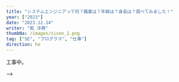 ```yaml
---
title: "システムエンジニアって何？職業は？年齢は？身長は？調べてみました！"
year: ["2023"]
date: "2023.12.14"
writer: "乾 洋典"
thumbNa: /images/sisen_2.png
tag: ["SE", "プログラマ", "仕事"]
direction: ho
---
```

工事中。
<!--
「システムエンジニアとかプログラマとか、聞いたことはあるけど、どんなお仕事なのかよくわからないなー。」  



もしかしたらそんな方もたくさんいるかもしれません！ですが心配はご無用です！  

「SEってどんな種類があるんだろう？」
「プログラマとは違うの？」  

そんな疑問を解決するために、今回はそんなシステムエンジニアについて調査してみました！


## そもそも「システムエンジニア」って？ 


システムエンジニアとは、

> コンピューターシステムの設計や構築に従事する技術者。一般に企業の情報システムを開発する技術者を指し、顧客の要求に応じて各種ハードウェアやソフトウェアを調達し、コンピューターシステムの構築・管理を行う。頭文字から「SE」ともいう。
> 
> *引用元：IT用語がわかる辞典*

---

つまりシステムエンジニアとは<u>**「システムを開発する技術者」**</u>であり、また、**「顧客の要求を聞いて」**、**「システムの構築・管理を行う」**。

そんなお仕事をするのが<u>「システムエンジニア」</u>なんですね。

顧客と会話する機会が多いので、**コミュニケーションスキル**は必須なようです。

また、上流工程を担当するSEは、**未経験からの就職は厳しそう**です。



また、アプリケーションエンジニアやエンベッドエンドエンジニア（組み込みエンジニア）も大きいくくりではシステムエンジニアに分類されることが多いですが、どちらも未経験から目指すのは難しいようです。


## じゃあどうすればIT業界に入れるの？

多くの求人では応募条件として**実務経験**が求められます。つまり未経験であればそもそもその求人に応募する資格すらない条件です。

それでも「IT業界で働きたい！」「現場で経験を身に着けて専門的な業務に携わりたい！」

と思う方には、***プログラマ***がおすすめです。

> コンピューターのプログラムの作成者。特に仕様や要求に基づいてプログラミング言語を使ってソフトウェアのソースコードを作成する人。◇「プログラマ」ともいう。
>
>*引用元：IT用語がわかる辞典*

---

すなわち、プログラマとはSEのようにシステム全体の設計よりも、そのパーツをつくるようなお仕事です。

また一般に、プログラマは、***システムエンジニアやアプリケーションエンジニアが作成した仕様書に基づき、実際に開発を行う***お仕事です。（SEがプログラマを兼ねる場合もあります）

SEからの基本的な設計のもとに、詳細な設計や機能などの実装います。また、未経験からでも募集が多い職種なので、IT業界に足を踏み入れて実務経験を積むためのよいエントリーステージとなるといえます。


## なんの言語を勉強すればいいの？

プログラミング言語にはそれぞれの用途による向き不向き、学習や習熟のしやすさ、その時の流行などさまざまありますが、ざっくりと以下の表を参考にしてみます。

![がぞー](/images/sisen_1.png)

フロントエンドやバックエンドの開発には何を学べばよいかが一目でわかりますね！

「プログラミングについて右も左もわからない！」

という方は、WebサイトやWebアプリなどを開発したいなら、<u>HTML</U>と**CSS**、**JavaScript**を学んでみるのがよさそうです！

またバックエンドのシステムやAndroidアプリ、組み込みの開発に興味があるかも！という方は、**Java**や**C言語**を勉強してみましょう！

また最近のAIの発達などによって重要や将来性を見据えた場合には**Python**を選んでみてもいいかもしれません。

まずはともあれ、どれかひとつを選んでその言語を勉強してみることから始めてみましょう！

## システムエンジニアのまとめ！

いかがでしたか？

今回はSEやプログラマについて調査してみました。

残念ながらその詳細についてはわかりませんでしたが、複雑で難しい職業なんですね！

しかしハードルが高ければ調べがいがあるというもの！
今後もSEやプログラマのお仕事について調査は続けていきたいですね！

それでは、ここまで読んでいただき、ありがとうございました！





<!--
- aaa
    - bbb

```
int main(int argc, char* argv[])
{
    printf("Hello, World!!¥n");
    return 0;
}
```






<!--
[がぞー](http://www.yahoo.co.jp/)
![がぞー](/images/engnr_1.jpg)
-->


-->
